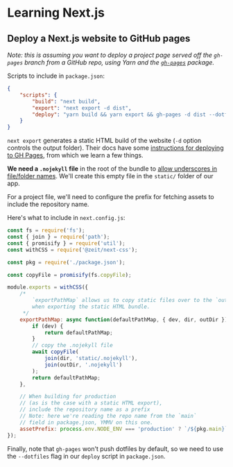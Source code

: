# Learning Next.js 

## Deploy a Next.js website to GitHub pages

_Note: this is assuming you want to deploy a project page served off the `gh-pages` branch from a GitHub repo, using Yarn and the [`gh-pages`](https://npmjs.com/package/gh-pages) package._

Scripts to include in `package.json`:

```json
{
	"scripts": {
		"build": "next build",
		"export": "next export -d dist",
		"deploy": "yarn build && yarn export && gh-pages -d dist --dotfiles"
	}
}
```

`next export` generates a static HTML build of the website (`-d` option controls the output folder). Their docs have some [instructions for deploying to GH Pages](https://github.com/zeit/next.js/wiki/Deploying-a-Next.js-app-into-GitHub-Pages), from which we learn a few things.

__We need a `.nojekyll` file__ in the root of the bundle to [allow underscores in file/folder names](https://github.blog/2009-12-29-bypassing-jekyll-on-github-pages/). We'll create this empty file in the `static/` folder of our app.

For a project file, we'll need to configure the prefix for fetching assets to include the repository name.

Here's what to include in `next.config.js`:

```js
const fs = require('fs');
const { join } = require('path');
const { promisify } = require('util');
const withCSS = require('@zeit/next-css');

const pkg = require('./package.json');

const copyFile = promisify(fs.copyFile);

module.exports = withCSS({
	/*
		`exportPathMap` allows us to copy static files over to the `outDir`
		when exporting the static HTML bundle.
	 */
	exportPathMap: async function(defaultPathMap, { dev, dir, outDir }) {
		if (dev) {
			return defaultPathMap;
		}
		// copy the .nojekyll file
		await copyFile(
			join(dir, 'static/.nojekyll'),
			join(outDir, '.nojekyll')
		);
		return defaultPathMap;
	},

	// When building for production 
	// (as is the case with a static HTML export),
	// include the repository name as a prefix 
	// Note: here we're reading the repo name from the `main`
	// field in package.json, YMMV on this one.
	assetPrefix: process.env.NODE_ENV === 'production' ? `/${pkg.main}` : ''
});
```

Finally, note that `gh-pages` won't push dotfiles by default, so we need to use the `--dotfiles` flag in our `deploy` script in `package.json`.
